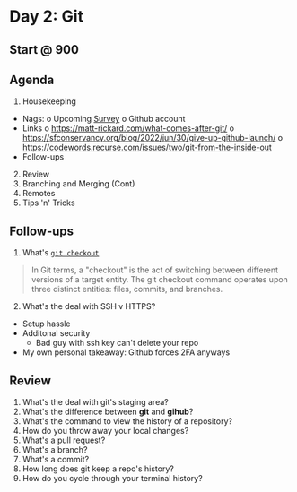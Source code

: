 # Day 2: Git
## Start @ 900

## Agenda
1. Housekeeping
  - Nags: 
    o Upcoming [Survey](https://www.surveymonkey.com/r/TSHZXK2)
	o Github account
  - Links
    o https://matt-rickard.com/what-comes-after-git/
    o https://sfconservancy.org/blog/2022/jun/30/give-up-github-launch/
    o https://codewords.recurse.com/issues/two/git-from-the-inside-out
  - Follow-ups
2. Review
3. Branching and Merging (Cont)
4. Remotes
5. Tips 'n' Tricks



## Follow-ups
1. What's [`git checkout`](https://www.atlassian.com/git/tutorials/using-branches/git-checkout)
> In Git terms, a "checkout" is the act of 
> switching between different versions of a 
> target entity. The git checkout command 
> operates upon three distinct entities: files, 
> commits, and branches.

2. What's the deal with SSH v HTTPS?
* Setup hassle 
* Additonal security 
  - Bad guy with ssh key can't delete your repo
* My own personal takeaway: Github forces 2FA anyways



## Review
1. What's the deal with git's staging area?
2. What's the difference between **git** and **gihub**?
3. What's the command to view the history of a repository?
4. How do you throw away your local changes?
5. What's a pull request?
6. What's a branch?
7. What's a commit?
8. How long does git keep a repo's history?
9. How do you cycle through your terminal history?

